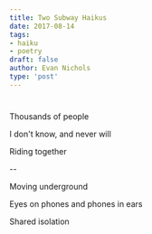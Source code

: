 ```yaml
---
title: Two Subway Haikus
date: 2017-08-14
tags:
- haiku
- poetry
draft: false
author: Evan Nichols
type: 'post'
---
```


#

Thousands of people

I don't know, and never will

Riding together

--

Moving underground

Eyes on phones and phones in ears

Shared isolation
